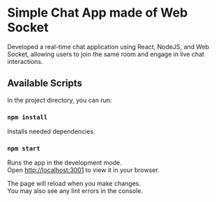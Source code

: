 # Simple Chat App made of Web Socket

Developed a real-time chat application using React, NodeJS, and Web Socket, allowing users to join the same room and engage in live chat interactions.

## Available Scripts
In the project directory, you can run:

### `npm install`

Installs needed dependencies.

### `npm start`

Runs the app in the development mode.\
Open [http://localhost:3001](http://localhost:3001) to view it in your browser.

The page will reload when you make changes.\
You may also see any lint errors in the console.
